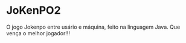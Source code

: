# JoKenPO2
 
O jogo Jokenpo entre usário e máquina, feito na linguagem Java. Que vença o melhor jogador!!!
